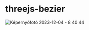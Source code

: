 # threejs-bezier
![Képernyőfotó 2023-12-04 - 8 40 44](https://github.com/porganyianna/threejs-bezier/assets/47923074/293fe558-8aea-4e76-9c08-2ac9b2771720)
